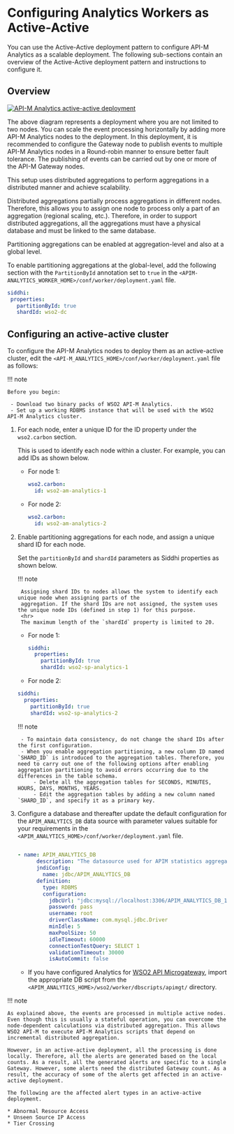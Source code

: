 # Configuring Analytics Workers as Active-Active

You can use the Active-Active deployment pattern to configure API-M Analytics as a scalable deployment. The following sub-sections contain an overview of the Active-Active deployment pattern and instructions to configure it.

## Overview

[![API-M Analytics active-active deployment]({{base_path}}/assets/img/setup-and-install/analytics-active-active-deployment.png)]({{base_path}}/assets/img/setup-and-install/analytics-active-active-deployment.png)

The above diagram represents a deployment where you are not limited to two nodes. You can scale the event processing horizontally by adding more API-M Analytics nodes to the deployment. In this deployment, it is recommended to configure the Gateway node to publish events to multiple API-M Analytics nodes in a Round-robin manner to ensure better fault tolerance. The publishing of events can be carried out by one or more of the API-M Gateway nodes.

This setup uses distributed aggregations to perform aggregations in a distributed manner and achieve scalability.

Distributed aggregations partially process aggregations in different nodes. Therefore, this allows you to assign one node to process only a part of an aggregation (regional scaling, etc.). Therefore, in order to support distributed aggregations, all the aggregations must have a physical database and must be linked to the same database.

Partitioning aggregations can be enabled at aggregation-level and also at a global level. 

To enable partitioning aggregations at the global-level, add the following section with the `PartitionById` annotation set to `true` in the `<APIM-ANALYTICS_WORKER_HOME>/conf/worker/deployment.yaml` file.

``` yaml
siddhi:
 properties:
   partitionById: true
   shardId: wso2-dc
```

## Configuring an active-active cluster
   
To configure the API-M Analytics nodes to deploy them as an active-active cluster, edit the `<API-M_ANALYTICS_HOME>/conf/worker/deployment.yaml` file as follows:

!!! note

    Before you begin:
    
     - Download two binary packs of WSO2 API-M Analytics.
     - Set up a working RDBMS instance that will be used with the WSO2 API-M Analytics cluster.
        
1. For each node, enter a unique ID for the ID property under the `wso2.carbon` section. 

    This is used to identify each node within a cluster. For example, you can add IDs as shown below.

    - For node 1:
    
      ``` yaml
      wso2.carbon:
        id: wso2-am-analytics-1
      ```

    - For node 2:

      ``` yaml
      wso2.carbon:
        id: wso2-am-analytics-2
      ```
    
2. Enable partitioning aggregations for each node, and assign a unique shard ID for each node. 

    Set the `partitionById` and `shardId` parameters as Siddhi properties as shown below.

    !!! note 
        
        Assigning shard IDs to nodes allows the system to identify each unique node when assigning parts of the 
        aggregation. If the shard IDs are not assigned, the system uses the unique node IDs (defined in step 1) for this purpose.
        <hr>
        The maximum length of the `shardId` property is limited to 20.
        
    - For node 1:
        ``` yaml
        siddhi:
          properties:
            partitionById: true
            shardId: wso2-sp-analytics-1
        ```
    - For node 2:
    ``` yaml
    siddhi:
      properties:
        partitionById: true
        shardId: wso2-sp-analytics-2
    ```
    
    !!! note 
    
        - To maintain data consistency, do not change the shard IDs after the first configuration.
        - When you enable aggregation partitioning, a new column ID named `SHARD_ID` is introduced to the aggregation tables. Therefore, you need to carry out one of the following options after enabling aggregation partitioning to avoid errors occurring due to the differences in the table schema.
            - Delete all the aggregation tables for SECONDS, MINUTES, HOURS, DAYS, MONTHS, YEARS. 
            - Edit the aggregation tables by adding a new column named `SHARD_ID`, and specify it as a primary key.

3. Configure a database and thereafter update the default configuration for the `APIM_ANALYTICS_DB` data source with parameter values suitable for your requirements in the `<APIM_ANALYTICS_HOME>/conf/worker/deployment.yaml` file.

    ``` yaml
      
    - name: APIM_ANALYTICS_DB
          description: "The datasource used for APIM statistics aggregated data."
          jndiConfig:
            name: jdbc/APIM_ANALYTICS_DB
          definition:
            type: RDBMS
            configuration:
              jdbcUrl: "jdbc:mysql://localhost:3306/APIM_ANALYTICS_DB_1?useSSL=false"
              password: pass
              username: root
              driverClassName: com.mysql.jdbc.Driver
              minIdle: 5
              maxPoolSize: 50
              idleTimeout: 60000
              connectionTestQuery: SELECT 1
              validationTimeout: 30000
              isAutoCommit: false     
    ```  
   
     - If you have configured Analytics for [WSO2 API Microgateway](https://wso2.com/api-management/api-microgateway/), import the appropriate DB script from the `<APIM_ANALYTICS_HOME>/wso2/worker/dbscripts/apimgt/` directory.

!!! note 

    As explained above, the events are processed in multiple active nodes. Even though this is usually a stateful operation, you can overcome the node-dependent calculations via distributed aggregation. This allows WSO2 API-M to execute API-M Analytics scripts that depend on incremental distributed aggregation.
    
    However, in an active-active deployment, all the processing is done locally. Therefore, all the alerts are generated based on the local counts. As a result, all the generated alerts are specific to a single Gateway. However, some alerts need the distributed Gateway count. As a result, the accuracy of some of the alerts get affected in an active-active deployment.

    The following are the affected alert types in an active-active deployment.

    * Abnormal Resource Access
    * Unseen Source IP Access
    * Tier Crossing

